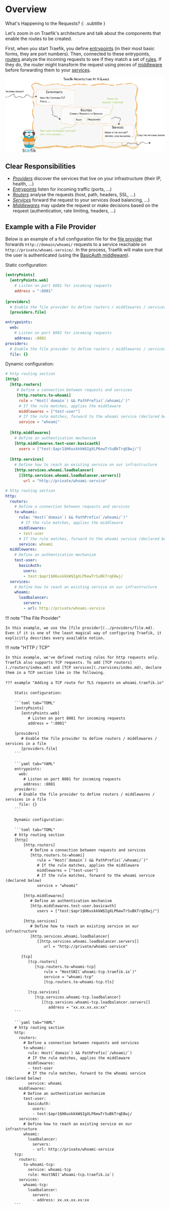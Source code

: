 # Overview

What's Happening to the Requests?
{: .subtitle }

Let's zoom in on Traefik's architecture and talk about the components that enable the routes to be created.

First, when you start Traefik, you define [entrypoints](../entrypoints) (in their most basic forms, they are port numbers).
Then, connected to these entrypoints, [routers](../routers) analyze the incoming requests to see if they match a set of [rules](../routers#rule).
If they do, the router might transform the request using pieces of [middleware](../middlewares/overview.md) before forwarding them to your [services](./services/index.md).

![Architecture](../assets/img/architecture-overview.png)

## Clear Responsibilities

- [_Providers_](../providers/overview.md) discover the services that live on your infrastructure (their IP, health, ...)
- [_Entrypoints_](./entrypoints.md) listen for incoming traffic (ports, ...)
- [_Routers_](./routers/index.md) analyse the requests (host, path, headers, SSL, ...)
- [_Services_](./services/index.md) forward the request to your services (load balancing, ...)
- [_Middlewares_](../middlewares/overview.md) may update the request or make decisions based on the request (authentication, rate limiting, headers, ...)

## Example with a File Provider

Below is an example of a full configuration file for the [file provider](../providers/file.md) that forwards `http://domain/whoami/` requests to a service reachable on `http://private/whoami-service/`.
In the process, Traefik will make sure that the user is authenticated (using the [BasicAuth middleware](../middlewares/basicauth.md)).

Static configuration:

```toml tab="TOML"
[entryPoints]
  [entryPoints.web]
    # Listen on port 8081 for incoming requests
    address = ":8081"

[providers]
  # Enable the file provider to define routers / middlewares / services in a file
  [providers.file]
```

```yaml tab="YAML"
entrypoints:
  web:
    # Listen on port 8081 for incoming requests
    address: :8081
providers:
  # Enable the file provider to define routers / middlewares / services in a file
  file: {}
```

Dynamic configuration:

```toml tab="TOML"
# http routing section
[http]
  [http.routers]
     # Define a connection between requests and services
     [http.routers.to-whoami]
      rule = "Host(`domain`) && PathPrefix(`/whoami/`)"
      # If the rule matches, applies the middleware
      middlewares = ["test-user"]
      # If the rule matches, forward to the whoami service (declared below)
      service = "whoami"

  [http.middlewares]
    # Define an authentication mechanism
    [http.middlewares.test-user.basicauth]
      users = ["test:$apr1$H6uskkkW$IgXLP6ewTrSuBkTrqE8wj/"]

  [http.services]
    # Define how to reach an existing service on our infrastructure
    [http.services.whoami.loadbalancer]
      [[http.services.whoami.loadbalancer.servers]]
        url = "http://private/whoami-service"
```

```yaml tab="YAML"
# http routing section
http:
  routers:
    # Define a connection between requests and services
    to-whoami:
      rule: "Host(`domain`) && PathPrefix(`/whoami/`)"
       # If the rule matches, applies the middleware
      middlewares:
      - test-user
      # If the rule matches, forward to the whoami service (declared below)
      service: whoami
  middlewares:
    # Define an authentication mechanism
    test-user:
      basicAuth:
        users:
        - test:$apr1$H6uskkkW$IgXLP6ewTrSuBkTrqE8wj/
  services:
    # Define how to reach an existing service on our infrastructure
    whoami:
      loadbalancer:
        servers:
        - url: http://private/whoami-service
```

!!! note "The File Provider"

    In this example, we use the [file provider](../providers/file.md).
    Even if it is one of the least magical way of configuring Traefik, it explicitly describes every available notion.

!!! note "HTTP / TCP"

    In this example, we've defined routing rules for http requests only.
    Traefik also supports TCP requests. To add [TCP routers](./routers/index.md) and [TCP services](./services/index.md), declare them in a TCP section like in the following.

    ??? example "Adding a TCP route for TLS requests on whoami.traefik.io"

        Static configuration:
        
        ```toml tab="TOML"
        [entryPoints]
           [entryPoints.web]
              # Listen on port 8081 for incoming requests
              address = ":8081"

        [providers]
           # Enable the file provider to define routers / middlewares / services in a file
           [providers.file]
        ```
        
        ```yaml tab="YAML"
        entrypoints:
          web:
            # Listen on port 8081 for incoming requests
            address: :8081
        providers:
          # Enable the file provider to define routers / middlewares / services in a file
          file: {}
        ```
        
        Dynamic configuration:

        ```toml tab="TOML"
        # http routing section
        [http]
            [http.routers]
               # Define a connection between requests and services
               [http.routers.to-whoami]
                  rule = "Host(`domain`) && PathPrefix(`/whoami/`)"
                  # If the rule matches, applies the middleware
                  middlewares = ["test-user"]
                  # If the rule matches, forward to the whoami service (declared below)
                  service = "whoami"

            [http.middlewares]
               # Define an authentication mechanism
               [http.middlewares.test-user.basicauth]
                  users = ["test:$apr1$H6uskkkW$IgXLP6ewTrSuBkTrqE8wj/"]

            [http.services]
               # Define how to reach an existing service on our infrastructure
               [http.services.whoami.loadbalancer]
                  [[http.services.whoami.loadbalancer.servers]]
                     url = "http://private/whoami-service"

           [tcp]
              [tcp.routers]
                 [tcp.routers.to-whoami-tcp]
                     rule = "HostSNI(`whoami-tcp.traefik.io`)"
                     service = "whoami-tcp"
                     [tcp.routers.to-whoami-tcp.tls]

              [tcp.services]
                 [tcp.services.whoami-tcp.loadbalancer]
                    [[tcp.services.whoami-tcp.loadbalancer.servers]]
                       address = "xx.xx.xx.xx:xx"
        ```
        
        ```yaml tab="YAML"
        # http routing section
        http:
          routers:
            # Define a connection between requests and services
            to-whoami:
              rule: Host(`domain`) && PathPrefix(`/whoami/`)
              # If the rule matches, applies the middleware
              middlewares:
              - test-user
              # If the rule matches, forward to the whoami service (declared below)
              service: whoami
          middlewares:
            # Define an authentication mechanism
            test-user:
              basicAuth:
                users:
                - test:$apr1$H6uskkkW$IgXLP6ewTrSuBkTrqE8wj/
          services:
            # Define how to reach an existing service on our infrastructure
            whoami:
              loadbalancer:
                servers:
                - url: http://private/whoami-service
        tcp:
          routers:
            to-whoami-tcp:
              service: whoami-tcp
              rule: HostSNI(`whoami-tcp.traefik.io`)
          services:
            whoami-tcp:
              loadbalancer:
                servers:
                - address: xx.xx.xx.xx:xx
        ```
